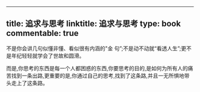 
---
title: 追求与思考
linktitle: 追求与思考
type: book
commentable: true
---

不是你会讲几句似懂非懂、看似很有内涵的"金
句”;不是动不动就“看透人生”;更不是年纪轻轻就学会了世故和圆滑。

而是,你思考的东西是每一个人都困惑的东西,你要思考的目的,是如何为所有人的痛苦找到一条出路,更重要的是,你通过自己的思考,找到了这条路,并且一无所惧地带头走上了这条路。

    